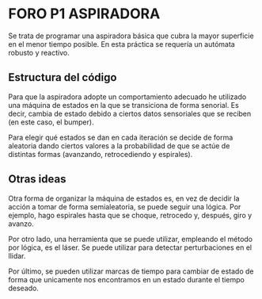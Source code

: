 # FORO P1 ASPIRADORA
Se trata de programar una aspiradora básica que cubra la mayor superficie en el menor tiempo posible. En esta práctica se requería un autómata robusto y reactivo.

## Estructura del código
Para que la aspiradora adopte un comportamiento adecuado he utilizado una máquina de estados en la que se transiciona de forma senorial. Es decir, cambia de estado debido a ciertos datos sensoriales que se reciben (en este caso, el bumper).

Para elegir qué estados se dan en cada iteración se decide de forma aleatoria dando ciertos valores a la probabilidad de que se actúe de distintas formas (avanzando, retrocediendo y espirales).

## Otras ideas
Otra forma de organizar la máquina de estados es, en vez de decidir la acción a tomar de forma semialeatoria, se puede seguir una lógica. Por ejemplo, hago espirales hasta que se choque, retrocedo y, después, giro y avanzo.

Por otro lado, una herramienta que se puede utilizar, empleando el método por lógica, es el láser. Se puede utilizar para detectar perturbaciones en el llidar.

Por último, se pueden utilizar marcas de tiempo para cambiar de estado de forma que unicamente nos encontramos en un estado durante el tiempo deseado.
